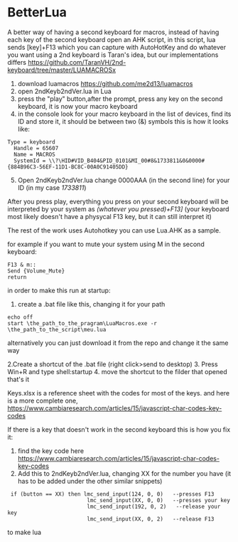 # BetterLua
A better way of having a second keyboard for macros, instead of having each key of the second keyboard open an AHK script, in this script, lua sends [key]+F13 which you can capture with AutoHotKey and do whatever you want
using a 2nd keyboard is Taran's idea, but our implementations differs https://github.com/TaranVH/2nd-keyboard/tree/master/LUAMACROSx


1. download luamacros https://github.com/me2d13/luamacros
2. open 2ndKeyb2ndVer.lua in Lua 
3. press the "play" button,after the prompt, press any key on the second keyboard, it is now your macro keyboard
4. in the console look for your macro keyboard in the list of devices, find its ID and store it, it should be between two (&) symbols this is how it looks like:

```
Type = keyboard
  Handle = 65607
  Name = MACROS
  SystemId = \\?\HID#VID_B404&PID_0101&MI_00#8&1733811&0&0000#{884B96C3-56EF-11D1-BC8C-00A0C91405DD}
```

5. Open 2ndKeyb2ndVer.lua change 0000AAA (in the second line) for your ID (in my case *1733811*)

After you press play, everything you press on your second keyboard will be interpreted by your system as *(whatever you pressed)+F13]* (your keyboard most likely doesn't have a physycal F13 key, but it can still interpret it)

The rest of the work uses Autohotkey you can use Lua.AHK as a sample.

for example if you want to mute your system using M in the second keyboard:
```
F13 & m::
Send {Volume_Mute}
return
```

in order to make this run at startup:
1.  create a .bat file like this, changing it for your path

```
echo off
start \the_path_to_the_pragram\LuaMacros.exe -r \the_path_to_the_script\meu.lua
```
alternatively you can just download it from the repo and change it the same way

2.Create a shortcut of the .bat file (right click>send to desktop)
3. Press Win+R and type shell:startup
4. move the shortcut to the filder that opened
that's it

Keys.xlsx is a reference sheet with the codes for most of the keys.
and here is a more complete one, https://www.cambiaresearch.com/articles/15/javascript-char-codes-key-codes

If there is a key that doesn't work in the second keyboard this is how you fix it:
1. find the key code here https://www.cambiaresearch.com/articles/15/javascript-char-codes-key-codes
2. Add this to 2ndKeyb2ndVer.lua, changing XX for the number you have (it has to be added under the other similar snippets)

```
 if (button == XX) then lmc_send_input(124, 0, 0)   --presses F13
                         lmc_send_input(XX, 0, 0)   --presses your key
                         lmc_send_input(192, 0, 2)   --release your key
                         lmc_send_input(XX, 0, 2)   --release F13

```

to make lua 
